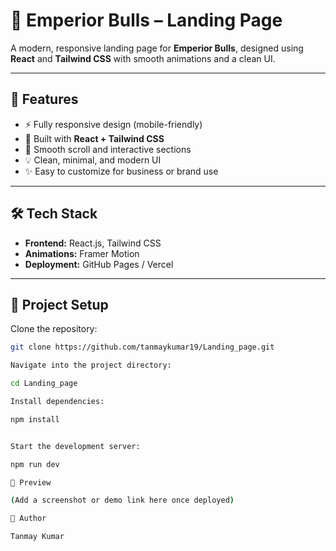 # 🐂 Emperior Bulls – Landing Page

A modern, responsive landing page for **Emperior Bulls**, designed using **React** and **Tailwind CSS** with smooth animations and a clean UI.

---

## 🚀 Features
- ⚡ Fully responsive design (mobile-friendly)
- 🎨 Built with **React + Tailwind CSS**
- 🧭 Smooth scroll and interactive sections
- 💡 Clean, minimal, and modern UI
- ✨ Easy to customize for business or brand use

---

## 🛠️ Tech Stack
- **Frontend:** React.js, Tailwind CSS
- **Animations:** Framer Motion
- **Deployment:** GitHub Pages / Vercel

---

## 📂 Project Setup

Clone the repository:
```bash
git clone https://github.com/tanmaykumar19/Landing_page.git

Navigate into the project directory:

cd Landing_page

Install dependencies:

npm install


Start the development server:

npm run dev

📸 Preview

(Add a screenshot or demo link here once deployed)

💬 Author

Tanmay Kumar





